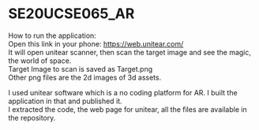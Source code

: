 # SE20UCSE065_AR


How to run the application:<br>
Open this link in your phone: https://web.unitear.com/<br>
It will open unitear scanner, then scan the target image and see the magic, the world of space.<br>
Target Image to scan is saved as Target.png<br>
Other png files are the 2d images of 3d assets.<br>

I used unitear software which is a no coding platform for AR. I built the application in that and published it.<br>
I extracted the code, the web page for unitear, all the files are available in the repository.
